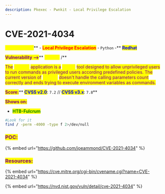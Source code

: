 ```yaml
---
description: Pkexec - Pwnkit - Local Privilege Escalation
---
```


# CVE-2021-4034

<mark style="color:yellow;">**Pwnkit, Polkit**</mark>** **<mark style="color:purple;">**-**</mark>** **<mark style="color:red;">**Local Privilege Escalation**</mark>** **<mark style="color:purple;">**-**</mark> <mark style="color:orange;">**`Python`**</mark> <mark style="color:purple;">**-**</mark> <mark style="color:blue;">**Redhat**</mark>

<mark style="color:purple;">**Vulnerability -->**</mark>** **<mark style="color:yellow;">**pkexec**</mark>** **<mark style="color:purple;">**/**</mark>&#x20;

<mark style="color:purple;">The</mark> <mark style="color:yellow;">**pkexec**</mark> <mark style="color:purple;">application is a</mark> <mark style="color:yellow;">**setuid**</mark> <mark style="color:purple;">tool designed to allow unprivileged users to run commands as privileged users according predefined policies. The current version of</mark> <mark style="color:yellow;">**pkexec**</mark> <mark style="color:purple;">doesn't handle the calling parameters count correctly and ends trying to execute environment variables as commands.</mark>

<mark style="color:purple;">**Score:**</mark>** **<mark style="color:blue;">**CVSS v2.0**</mark><mark style="color:purple;">**:**</mark>** **<mark style="color:yellow;">**`7.2`**</mark>** **<mark style="color:purple;">**//**</mark>** **<mark style="color:blue;">**CVSS v3.x**</mark><mark style="color:purple;">**:**</mark>** **<mark style="color:yellow;">**`7.8`**</mark>

<mark style="color:purple;">**Shows on:**</mark>

* <mark style="color:green;">**HTB-Fulcrum**</mark>

```bash
#Look for it 
find / -perm -4000 -type f 2>/dev/null
```

### <mark style="color:purple;">POC:</mark>

{% embed url="https://github.com/joeammond/CVE-2021-4034" %}

### <mark style="color:purple;">Resources:</mark>

{% embed url="https://cve.mitre.org/cgi-bin/cvename.cgi?name=CVE-2021-4034" %}

{% embed url="https://nvd.nist.gov/vuln/detail/cve-2021-4034" %}
